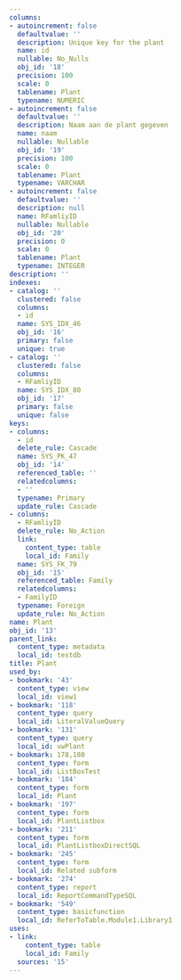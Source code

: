 ```yaml
---
columns:
- autoincrement: false
  defaultvalue: ''
  description: Unique key for the plant
  name: id
  nullable: No_Nulls
  obj_id: '18'
  precision: 100
  scale: 0
  tablename: Plant
  typename: NUMERIC
- autoincrement: false
  defaultvalue: ''
  description: Naam aan de plant gegeven
  name: naam
  nullable: Nullable
  obj_id: '19'
  precision: 100
  scale: 0
  tablename: Plant
  typename: VARCHAR
- autoincrement: false
  defaultvalue: ''
  description: null
  name: RFamliyID
  nullable: Nullable
  obj_id: '20'
  precision: 0
  scale: 0
  tablename: Plant
  typename: INTEGER
description: ''
indexes:
- catalog: ''
  clustered: false
  columns:
  - id
  name: SYS_IDX_46
  obj_id: '16'
  primary: false
  unique: true
- catalog: ''
  clustered: false
  columns:
  - RFamliyID
  name: SYS_IDX_80
  obj_id: '17'
  primary: false
  unique: false
keys:
- columns:
  - id
  delete_rule: Cascade
  name: SYS_PK_47
  obj_id: '14'
  referenced_table: ''
  relatedcolumns:
  - ''
  typename: Primary
  update_rule: Cascade
- columns:
  - RFamliyID
  delete_rule: No_Action
  link:
    content_type: table
    local_id: Family
  name: SYS_FK_79
  obj_id: '15'
  referenced_table: Family
  relatedcolumns:
  - FamilyID
  typename: Foreign
  update_rule: No_Action
name: Plant
obj_id: '13'
parent_link:
  content_type: metadata
  local_id: testdb
title: Plant
used_by:
- bookmark: '43'
  content_type: view
  local_id: view1
- bookmark: '118'
  content_type: query
  local_id: LiteralValueQuery
- bookmark: '131'
  content_type: query
  local_id: vwPlant
- bookmark: 178,180
  content_type: form
  local_id: ListBoxTest
- bookmark: '184'
  content_type: form
  local_id: Plant
- bookmark: '197'
  content_type: form
  local_id: PlantListbox
- bookmark: '211'
  content_type: form
  local_id: PlantListboxDirectSQL
- bookmark: '245'
  content_type: form
  local_id: Related subform
- bookmark: '274'
  content_type: report
  local_id: ReportCommandTypeSQL
- bookmark: '549'
  content_type: basicfunction
  local_id: ReferToTable.Module1.Library1
uses:
- link:
    content_type: table
    local_id: Family
  sources: '15'
---
```

